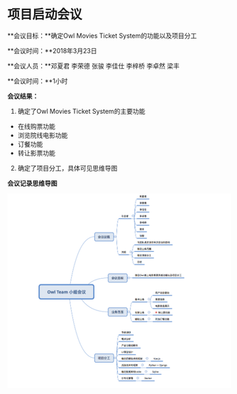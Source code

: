 # 项目启动会议

**会议目标：**确定Owl Movies Ticket System的功能以及项目分工

**会议时间：**2018年3月23日

**会议人员：**邓夏君 李荣德 张骏 李佳仕 李梓桥 李卓然 梁丰

**会议时间：**1小时

**会议结果：**
1. 确定了Owl Movies Ticket System的主要功能
  - 在线购票功能
  - 浏览院线电影功能
  - 订餐功能
  - 转让影票功能

2. 确定了项目分工，具体可见思维导图

**会议记录思维导图**

![meeting1](Images/meeting1.png)

